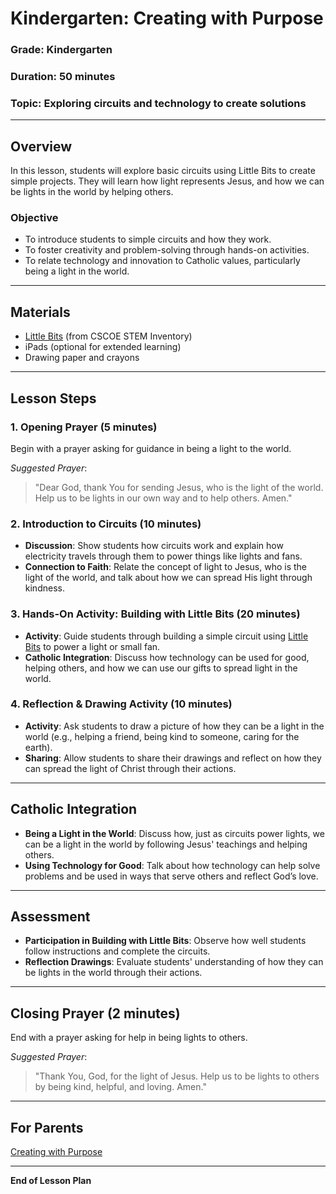 # Kindergarten: Creating with Purpose

### **Grade**: Kindergarten  
### **Duration**: 50 minutes  
### **Topic**: Exploring circuits and technology to create solutions

---

## **Overview**
In this lesson, students will explore basic circuits using Little Bits to create simple projects. They will learn how light represents Jesus, and how we can be lights in the world by helping others.

### **Objective**
- To introduce students to simple circuits and how they work.
- To foster creativity and problem-solving through hands-on activities.
- To relate technology and innovation to Catholic values, particularly being a light in the world.

---

## **Materials**
- [Little Bits](https://cscoe.myturn.com/library/) (from CSCOE STEM Inventory)
- iPads (optional for extended learning)
- Drawing paper and crayons

---

## **Lesson Steps**

### **1. Opening Prayer (5 minutes)**  
Begin with a prayer asking for guidance in being a light to the world.

_Suggested Prayer_:
> "Dear God, thank You for sending Jesus, who is the light of the world. Help us to be lights in our own way and to help others. Amen."

### **2. Introduction to Circuits (10 minutes)**  
- **Discussion**: Show students how circuits work and explain how electricity travels through them to power things like lights and fans.
- **Connection to Faith**: Relate the concept of light to Jesus, who is the light of the world, and talk about how we can spread His light through kindness.

### **3. Hands-On Activity: Building with Little Bits (20 minutes)**  
- **Activity**: Guide students through building a simple circuit using [Little Bits](https://cscoe.myturn.com/library/) to power a light or small fan. 
- **Catholic Integration**: Discuss how technology can be used for good, helping others, and how we can use our gifts to spread light in the world.

### **4. Reflection & Drawing Activity (10 minutes)**  
- **Activity**: Ask students to draw a picture of how they can be a light in the world (e.g., helping a friend, being kind to someone, caring for the earth).
- **Sharing**: Allow students to share their drawings and reflect on how they can spread the light of Christ through their actions.

---

## **Catholic Integration**
- **Being a Light in the World**: Discuss how, just as circuits power lights, we can be a light in the world by following Jesus' teachings and helping others.
- **Using Technology for Good**: Talk about how technology can help solve problems and be used in ways that serve others and reflect God’s love.

---

## **Assessment**
- **Participation in Building with Little Bits**: Observe how well students follow instructions and complete the circuits.
- **Reflection Drawings**: Evaluate students' understanding of how they can be lights in the world through their actions.

---

## **Closing Prayer (2 minutes)**  
End with a prayer asking for help in being lights to others.

_Suggested Prayer_:
> "Thank You, God, for the light of Jesus. Help us to be lights to others by being kind, helpful, and loving. Amen."

---

## **For Parents**  
[Creating with Purpose](/LessonPlans/Kindergarten/Parent_Resources/Kindergarten_Creating_with_Purpose.md)

---

**End of Lesson Plan**
